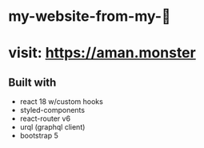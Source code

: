 # my-website-from-my-🧠

# visit: https://aman.monster

## Built with

- react 18 w/custom hooks
- styled-components
- react-router v6
- urql (graphql client)
- bootstrap 5

